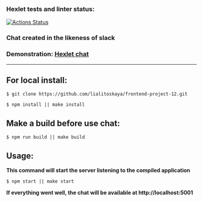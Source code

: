 ### Hexlet tests and linter status:

[![Actions Status](https://github.com/lialitoskaya/frontend-project-12/actions/workflows/hexlet-check.yml/badge.svg)](https://github.com/lialitoskaya/frontend-project-12/actions)

### Chat created in the likeness of slack

### Demonstration: <a href="https://frontend-hexlet-chat.onrender.com/">Hexlet chat</a>

---

## For local install:

`$ git clone https://github.com/lialitoskaya/frontend-project-12.git`

`$ npm install || make install`

## Make a build before use chat:

`$ npm run build || make build`

## Usage:
 
**This command will start the server listening to the compiled application**

`$ npm start || make start`

**If everything went well, the chat will be available at http://localhost:5001**
